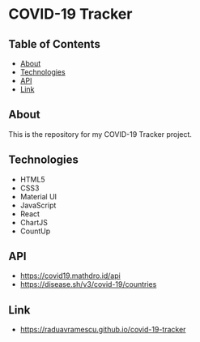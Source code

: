 # COVID-19 Tracker

## Table of Contents

- [About](#about)
- [Technologies](#technologies)
- [API](#api)
- [Link](#link)

## About

This is the repository for my COVID-19 Tracker project.

## Technologies

- HTML5
- CSS3
- Material UI
- JavaScript
- React
- ChartJS
- CountUp

## API

- https://covid19.mathdro.id/api
- https://disease.sh/v3/covid-19/countries

## Link

- https://raduavramescu.github.io/covid-19-tracker
